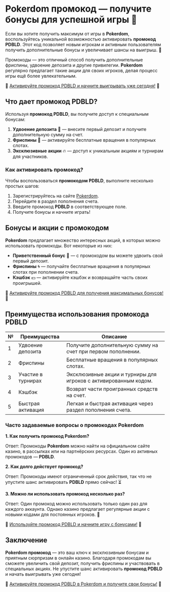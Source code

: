 # Pokerdom промокод — получите бонусы для успешной игры 🎁

Если вы хотите получить максимум от игры в **Pokerdom**, воспользуйтесь уникальной возможностью активировать **промокод PDBLD**. Этот код позволяет новым игрокам и активным пользователям получить дополнительные бонусы и увеличивает шансы на выигрыш. 🎉

Промокоды — это отличный способ получить дополнительные фриспины, удвоение депозита и другие привилегии. **Pokerdom** регулярно предлагает такие акции для своих игроков, делая процесс игры ещё более увлекательным.

🔗 [Активируйте промокод PDBLD и начните выигрывать уже сегодня!](https://brandplay.link/4k77v2yx) 🔗

## Что дает промокод PDBLD?

Используя **промокод PDBLD**, вы получите доступ к специальным бонусам:

1. **Удвоение депозита** 💸 — внесите первый депозит и получите дополнительную сумму на счет.
2. **Фриспины** 🎰 — активируйте бесплатные вращения в популярных слотах.
3. **Эксклюзивные акции** 🔥 — доступ к уникальным акциям и турнирам для участников.

### Как активировать промокод?

Чтобы воспользоваться **промокодом PDBLD**, выполните несколько простых шагов:

1. Зарегистрируйтесь на сайте [Pokerdom](https://brandplay.link/4k77v2yx).
2. Перейдите в раздел пополнения счета.
3. Введите промокод **PDBLD** в соответствующее поле.
4. Получите бонусы и начните играть!

## Бонусы и акции с промокодом

**Pokerdom** предлагает множество интересных акций, в которых можно использовать промокоды. Вот некоторые из них:

- **Приветственный бонус** 🎁 — с промокодом вы можете удвоить свой первый депозит.
- **Фриспины** 🌀 — получайте бесплатные вращения в популярных слотах при пополнении счета.
- **Кэшбэк** 💵 — активируйте кэшбэк и возвращайте часть своих проигрышей.

🔗 [Активируйте промокод PDBLD для получения максимальных бонусов!](https://brandplay.link/4k77v2yx) 🔗

## Преимущества использования промокода PDBLD

| №  | Преимущества             | Описание                                                         |
|----|--------------------------|------------------------------------------------------------------|
| 1  | Удвоение депозита         | Получите дополнительную сумму на счет при первом пополнении.      |
| 2  | Фриспины                  | Бесплатные вращения в популярных слотах.                          |
| 3  | Участие в турнирах        | Эксклюзивные акции и турниры для игроков с активированным кодом.  |
| 4  | Кэшбэк                    | Возврат части проигранных средств на счет.                        |
| 5  | Быстрая активация         | Легкая и быстрая активация через раздел пополнения счета.         |

### Часто задаваемые вопросы о промокодах Pokerdom

**1. Как получить промокод Pokerdom?**

Ответ: Промокоды **Pokerdom** можно найти на официальном сайте казино, в рассылках или на партнёрских ресурсах. Один из активных промокодов — **PDBLD**.

**2. Как долго действует промокод?**

Ответ: Промокоды имеют ограниченный срок действия, так что не упустите шанс активировать **PDBLD** прямо сейчас! ⏳

**3. Можно ли использовать промокод несколько раз?**

Ответ: Один промокод можно использовать только один раз для каждого аккаунта. Однако казино предлагает регулярные акции с новыми кодами для постоянных игроков. 🔄

🔗 [Используйте промокод PDBLD и начните игру с бонусами!](https://brandplay.link/4k77v2yx) 🔗

## Заключение

**Pokerdom промокод** — это ваш ключ к эксклюзивным бонусам и приятным сюрпризам в онлайн казино. Благодаря промокодам вы сможете увеличить свой депозит, получить фриспины и участвовать в специальных акциях. Не упустите шанс активировать **промокод PDBLD** и начать выигрывать уже сегодня!

🔗 [Активируйте промокод PDBLD в Pokerdom и получите свои бонусы!](https://brandplay.link/4k77v2yx) 🔗
